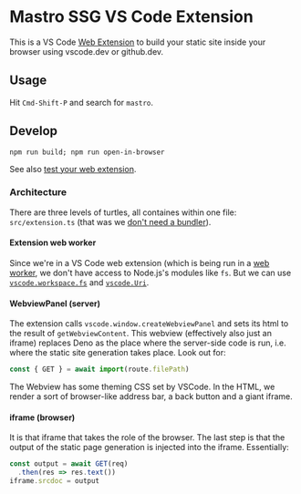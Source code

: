 # Mastro SSG VS Code Extension

This is a VS Code [Web Extension](https://code.visualstudio.com/api/extension-guides/web-extensions) to build your static site inside your browser using vscode.dev or github.dev.

## Usage

Hit `Cmd-Shift-P` and search for `mastro`.

## Develop

    npm run build; npm run open-in-browser

See also [test your web extension](https://code.visualstudio.com/api/extension-guides/web-extensions#test-your-web-extension).

### Architecture

There are three levels of turtles, all containes within one file: `src/extension.ts` (that was we [don't need a bundler](https://code.visualstudio.com/api/working-with-extensions/bundling-extension)).

#### Extension web worker

Since we're in a VS Code web extension (which is being run in a [web worker](https://developer.mozilla.org/en-US/docs/Web/API/Web_Workers_API), we don't have access to Node.js's modules like `fs`. But we can use [`vscode.workspace.fs`](https://code.visualstudio.com/api/references/vscode-api#FileSystem) and [`vscode.Uri`](https://code.visualstudio.com/api/references/vscode-api#Uri).

#### WebviewPanel (server)

The extension calls `vscode.window.createWebviewPanel` and sets its html to the result of `getWebviewContent`. This webview (effectively also just an iframe) replaces Deno as the place where the server-side code is run, i.e. where the static site generation takes place. Look out for:

```js
const { GET } = await import(route.filePath)
```

The Webview has some theming CSS set by VSCode. In the HTML, we render a sort of browser-like address bar, a back button and a giant iframe.

#### iframe (browser)

It is that iframe that takes the role of the browser. The last step is that the output of the static page generation is injected into the iframe. Essentially:

```js
const output = await GET(req)
  .then(res => res.text())
iframe.srcdoc = output
```
